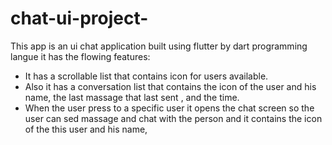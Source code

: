 # chat-ui-project-


This app is an ui chat application built using flutter by dart programming langue it has the flowing features:

-	It has a scrollable list that contains icon for users available.
-	Also it has a conversation list that contains the icon of the user and his name, the last massage that last sent , and the time.
-	When the user press to a specific user it opens the chat screen so the user can sed massage and chat with the person and it contains the icon of the  this user and his name,

